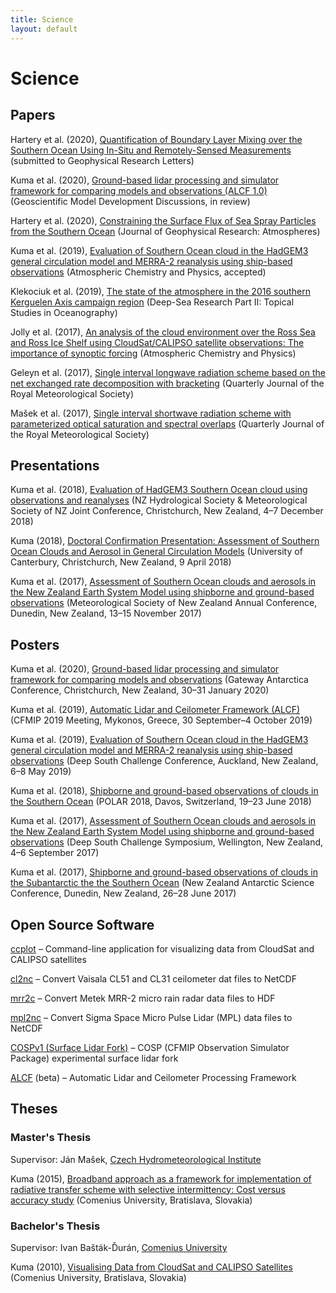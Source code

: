 ```yaml
---
title: Science
layout: default
---
```


# Science

## Papers

Hartery et al. (2020), [Quantification of Boundary Layer Mixing over the Southern Ocean Using In-Situ and Remotely-Sensed Measurements](https://www.essoar.org/doi/abs/10.1002/essoar.10502904.1) (submitted to Geophysical Research Letters)

Kuma et al. (2020), [Ground-based lidar processing and simulator framework for comparing models and observations (ALCF 1.0)](https://zenodo.org/record/3785715) (Geoscientific Model Development Discussions, in review)

Hartery et al. (2020), [Constraining the Surface Flux of Sea Spray Particles from the Southern Ocean](https://agupubs.onlinelibrary.wiley.com/doi/10.1029/2019JD032026) (Journal of Geophysical Research: Atmospheres)

Kuma et al. (2019), [Evaluation of Southern Ocean cloud in the HadGEM3 general circulation model and MERRA-2 reanalysis using ship-based observations](https://zenodo.org/record/3774659) (Atmospheric Chemistry and Physics, accepted)

Klekociuk et al. (2019), [The state of the atmosphere in the 2016 southern Kerguelen Axis campaign region](https://www.sciencedirect.com/science/article/pii/S0967064518301395) (Deep-Sea Research Part II: Topical Studies in Oceanography)

Jolly et al. (2017), [An analysis of the cloud environment over the Ross Sea and Ross Ice Shelf using CloudSat/CALIPSO satellite observations: The importance of synoptic forcing](https://www.atmos-chem-phys-discuss.net/acp-2017-547/) (Atmospheric Chemistry and Physics)

Geleyn et al. (2017), [Single interval longwave radiation scheme based on the net exchanged rate decomposition with bracketing](https://rmets.onlinelibrary.wiley.com/doi/full/10.1002/qj.3006) (Quarterly Journal of the Royal Meteorological Society)

Mašek et al. (2017), [Single interval shortwave radiation scheme with parameterized optical saturation and spectral overlaps](https://rmets.onlinelibrary.wiley.com/doi/full/10.1002/qj.2653) (Quarterly Journal of the Royal Meteorological Society)

## Presentations

Kuma et al. (2018), [Evaluation of HadGEM3 Southern Ocean cloud using observations and reanalyses](https://github.com/peterkuma/research/raw/master/presentations/Kuma%20et%20al.%20(2018),%20Evaluation%20of%20HadGEM3%20Southern%20Ocean%20cloud%20using%20observations%20and%20reanalyses.pdf) (NZ Hydrological Society & Meteorological Society of NZ Joint Conference, Christchurch, New Zealand, 4–7 December 2018)

Kuma (2018), [Doctoral Confirmation Presentation: Assessment of Southern Ocean Clouds and Aerosol in General Circulation Models](https://github.com/peterkuma/research/raw/master/presentations/Kuma%20(2018)%2C%20Doctoral%20Confirmation%20Presentation:%20Assessment%20of%20Southern%20Ocean%20Clouds%20and%20Aerosol%20in%20General%20Circulation%20Models.pdf) (University of Canterbury, Christchurch, New Zealand, 9 April 2018)

Kuma et al. (2017), [Assessment of Southern Ocean clouds and aerosols in the New Zealand Earth System Model using shipborne and ground-based observations](https://github.com/peterkuma/research/raw/master/presentations/Kuma%20et%20al.%20(2017)%2C%20Assessment%20of%20Southern%20Ocean%20clouds%20and%20aerosols%20in%20the%20New%20Zealand%20Earth%20System%20Model%20using%20shipborne%20and%20ground-based%20observations.pdf) (Meteorological Society of New Zealand Annual Conference, Dunedin, New Zealand, 13–15 November 2017)

## Posters

Kuma et al. (2020), [Ground-based lidar processing and simulator framework for comparing models and observations](https://zenodo.org/record/3764299) (Gateway Antarctica Conference, Christchurch, New Zealand, 30–31 January 2020)

Kuma et al. (2019), [Automatic Lidar and Ceilometer Framework (ALCF)](https://zenodo.org/record/3764287) (CFMIP 2019 Meeting, Mykonos, Greece, 30 September–4 October 2019)

Kuma et al. (2019), [Evaluation of Southern Ocean cloud in the HadGEM3 general circulation model and MERRA-2 reanalysis using ship-based observations](https://zenodo.org/record/3764275) (Deep South Challenge Conference, Auckland, New Zealand, 6–8 May 2019)

Kuma et al. (2018), [Shipborne and ground-based observations of clouds in the Southern Ocean](https://zenodo.org/record/3764269) (POLAR 2018, Davos, Switzerland, 19–23 June 2018)

Kuma et al. (2017), [Assessment of Southern Ocean clouds and aerosols in the New Zealand Earth System Model using shipborne and ground-based observations](https://zenodo.org/record/3764267) (Deep South Challenge Symposium, Wellington, New Zealand, 4–6 September 2017)

Kuma et al. (2017), [Shipborne and ground-based observations of clouds in the Subantarctic the the Southern Ocean](https://zenodo.org/record/3764265) (New Zealand Antarctic Science Conference, Dunedin, New Zealand, 26–28 June 2017)

## Open Source Software

[ccplot](http://ccplot.org/) – Command-line application for visualizing data from CloudSat and CALIPSO satellites

[cl2nc](https://github.com/peterkuma/cl2nc) – Convert Vaisala CL51 and CL31 ceilometer dat files to NetCDF

[mrr2c](https://github.com/peterkuma/mrr2c) – Convert Metek MRR-2 micro rain radar data files to HDF

[mpl2nc](https://github.com/peterkuma/mpl2nc) – Convert Sigma Space Micro Pulse Lidar (MPL) data files to NetCDF

[COSPv1 (Surface Lidar Fork)](https://github.com/peterkuma/COSPv1) – COSP (CFMIP Observation Simulator Package) experimental surface lidar fork

[ALCF](https://alcf-lidar.github.io) (beta) – Automatic Lidar and Ceilometer Processing Framework

## Theses

### Master's Thesis

Supervisor: Ján Mašek, [Czech Hydrometeorological Institute](http://portal.chmi.cz/?l=en)

Kuma (2015), [Broadband approach as a framework for implementation of radiative transfer scheme with selective intermittency: Cost versus accuracy study](https://zenodo.org/record/3764236) (Comenius University, Bratislava, Slovakia)

### Bachelor's Thesis

Supervisor: Ivan Bašták-Ďurán, [Comenius University](https://uniba.sk/en)

Kuma (2010), [Visualising Data from CloudSat and CALIPSO Satellites](https://zenodo.org/record/3764234) (Comenius University, Bratislava, Slovakia)
